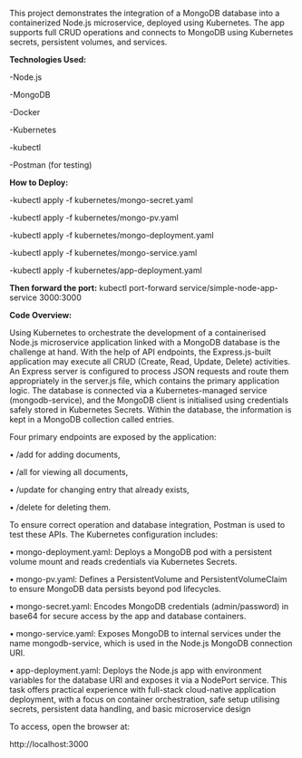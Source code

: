 This project demonstrates the integration of a MongoDB database into a containerized Node.js microservice, deployed using Kubernetes. The app supports full CRUD operations and connects to MongoDB using Kubernetes secrets, persistent volumes, and services.

**Technologies Used:**


-Node.js

-MongoDB

-Docker

-Kubernetes

-kubectl

-Postman (for testing)


**How to Deploy:**

-kubectl apply -f kubernetes/mongo-secret.yaml

-kubectl apply -f kubernetes/mongo-pv.yaml

-kubectl apply -f kubernetes/mongo-deployment.yaml

-kubectl apply -f kubernetes/mongo-service.yaml

-kubectl apply -f kubernetes/app-deployment.yaml


**Then forward the port:** kubectl port-forward service/simple-node-app-service 3000:3000

**Code Overview:**

Using Kubernetes to orchestrate the development of a containerised Node.js microservice application linked with a MongoDB database is the challenge at hand. With the help of API endpoints, the Express.js-built application may execute all CRUD (Create, Read, Update, Delete) activities. An Express server is configured to process JSON requests and route them appropriately in the server.js file, which contains the primary application logic. The database is connected via a Kubernetes-managed service (mongodb-service), and the MongoDB client is initialised using credentials safely stored in Kubernetes Secrets. Within the database, the information is kept in a MongoDB collection called entries.


Four primary endpoints are exposed by the application: 

•	/add for adding documents, 

•	/all for viewing all documents, 

•	/update for changing entry that already exists, 

•	/delete for deleting them. 


To ensure correct operation and database integration, Postman is used to test these APIs. The Kubernetes configuration includes:

•	mongo-deployment.yaml: Deploys a MongoDB pod with a persistent volume mount and reads credentials via Kubernetes Secrets.

•	mongo-pv.yaml: Defines a PersistentVolume and PersistentVolumeClaim to ensure MongoDB data persists beyond pod lifecycles.

•	mongo-secret.yaml: Encodes MongoDB credentials (admin/password) in base64 for secure access by the app and database containers.

•	mongo-service.yaml: Exposes MongoDB to internal services under the name mongodb-service, which is used in the Node.js MongoDB connection URI.

•	app-deployment.yaml: Deploys the Node.js app with environment variables for the database URI and exposes it via a NodePort service.
This task offers practical experience with full-stack cloud-native application deployment, with a focus on container orchestration, safe setup utilising secrets, persistent data handling, and basic microservice design



To access, open the browser at:


http://localhost:3000
